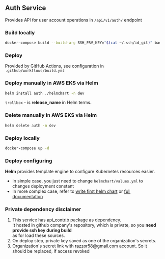 ## Auth Service
Provides API for user account operations in `/api/v1/auth/` endpoint

### Build locally
```bash
docker-compose build --build-arg SSH_PRV_KEY="$(cat ~/.ssh/id_git)" backend
```

### Deploy
Provided by GitHub Actions, see configuration in `.github/workflows/build.yml`

### Deploy manually in AWS EKS via Helm
```bash
helm install auth ./helmchart -n dev
```
`trollbox` - is **release_name** in Helm terms.

### Delete manually in AWS EKS via Helm
```bash
helm delete auth -n dev
```

### Deploy locally
```bash
docker-compose up -d
```

### Deploy configuring 

**Helm** provides template engine to configure Kubernetes resources easier.
 - In simple case, you just need to change `helmchart/values.yml` to changes deployment constant
 - In more complex case, refer to [write first helm chart](https://docs.bitnami.com/tutorials/create-your-first-helm-chart/)
or [full documentation](https://helm.sh/docs/)



### Private dependency disclaimer
1. This service has [api_contrib](https://github.com/bullflag-company/api_contrib) package as dependency.<br>
   It hosted in github company's repository, which is private, so you **need provide ssh key during build** <br>
   as for load these sources.
2. On deploy step, private key saved as one of the organization's secrets.
3. Organization's secret link with razzor58@gmail.com account. So it should be replaced, if access revoked
